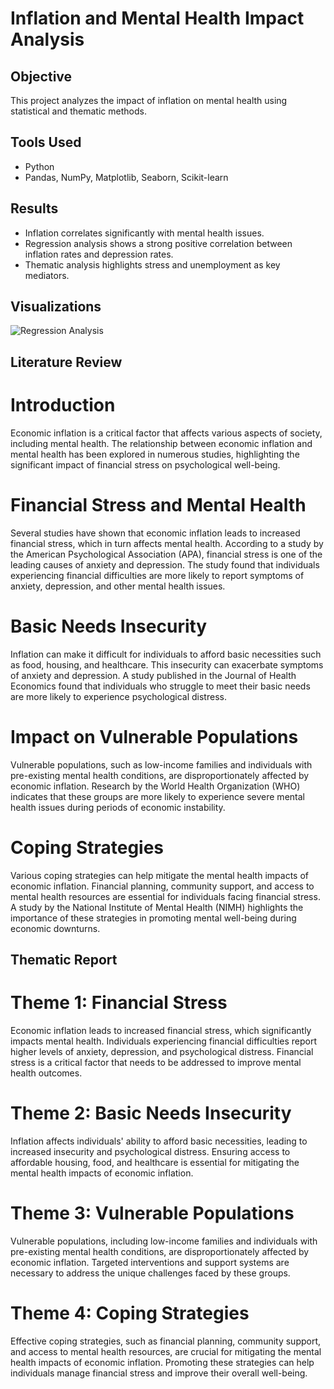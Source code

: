 # Inflation and Mental Health Impact Analysis

## Objective
This project analyzes the impact of inflation on mental health using statistical and thematic methods.

## Tools Used
- Python
- Pandas, NumPy, Matplotlib, Seaborn, Scikit-learn

## Results
- Inflation correlates significantly with mental health issues.
- Regression analysis shows a strong positive correlation between inflation rates and depression rates.
- Thematic analysis highlights stress and unemployment as key mediators.

## Visualizations
![Regression Analysis](results/regression_analysis.png)


## Literature Review
# Introduction
Economic inflation is a critical factor that affects various aspects of society, including mental health. The relationship between economic inflation and mental health has been explored in numerous studies, highlighting the significant impact of financial stress on psychological well-being.

# Financial Stress and Mental Health
Several studies have shown that economic inflation leads to increased financial stress, which in turn affects mental health. According to a study by the American Psychological Association (APA), financial stress is one of the leading causes of anxiety and depression. The study found that individuals experiencing financial difficulties are more likely to report symptoms of anxiety, depression, and other mental health issues.

# Basic Needs Insecurity
Inflation can make it difficult for individuals to afford basic necessities such as food, housing, and healthcare. This insecurity can exacerbate symptoms of anxiety and depression. A study published in the Journal of Health Economics found that individuals who struggle to meet their basic needs are more likely to experience psychological distress.

# Impact on Vulnerable Populations
Vulnerable populations, such as low-income families and individuals with pre-existing mental health conditions, are disproportionately affected by economic inflation. Research by the World Health Organization (WHO) indicates that these groups are more likely to experience severe mental health issues during periods of economic instability.

# Coping Strategies
Various coping strategies can help mitigate the mental health impacts of economic inflation. Financial planning, community support, and access to mental health resources are essential for individuals facing financial stress. A study by the National Institute of Mental Health (NIMH) highlights the importance of these strategies in promoting mental well-being during economic downturns.

## Thematic Report
# Theme 1: Financial Stress
Economic inflation leads to increased financial stress, which significantly impacts mental health. Individuals experiencing financial difficulties report higher levels of anxiety, depression, and psychological distress. Financial stress is a critical factor that needs to be addressed to improve mental health outcomes.

# Theme 2: Basic Needs Insecurity
Inflation affects individuals' ability to afford basic necessities, leading to increased insecurity and psychological distress. Ensuring access to affordable housing, food, and healthcare is essential for mitigating the mental health impacts of economic inflation.

# Theme 3: Vulnerable Populations
Vulnerable populations, including low-income families and individuals with pre-existing mental health conditions, are disproportionately affected by economic inflation. Targeted interventions and support systems are necessary to address the unique challenges faced by these groups.

# Theme 4: Coping Strategies
Effective coping strategies, such as financial planning, community support, and access to mental health resources, are crucial for mitigating the mental health impacts of economic inflation. Promoting these strategies can help individuals manage financial stress and improve their overall well-being.
